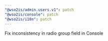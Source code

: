 ```yaml
---
"@wso2is/admin.users.v1": patch
"@wso2is/console": patch
"@wso2is/i18n": patch
---
```


Fix inconsistency in radio group field in Console
